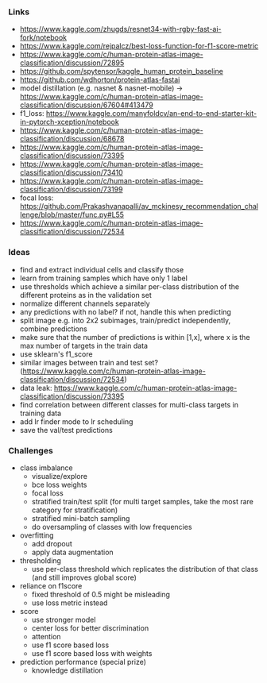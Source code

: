 ### Links

* https://www.kaggle.com/zhugds/resnet34-with-rgby-fast-ai-fork/notebook
* https://www.kaggle.com/rejpalcz/best-loss-function-for-f1-score-metric
* https://www.kaggle.com/c/human-protein-atlas-image-classification/discussion/72895
* https://github.com/spytensor/kaggle_human_protein_baseline
* https://github.com/wdhorton/protein-atlas-fastai
* model distillation (e.g. nasnet & nasnet-mobile) -> https://www.kaggle.com/c/human-protein-atlas-image-classification/discussion/67604#413479
* f1_loss: https://www.kaggle.com/manyfoldcv/an-end-to-end-starter-kit-in-pytorch-xception/notebook
* https://www.kaggle.com/c/human-protein-atlas-image-classification/discussion/68678
* https://www.kaggle.com/c/human-protein-atlas-image-classification/discussion/73395
* https://www.kaggle.com/c/human-protein-atlas-image-classification/discussion/73410
* https://www.kaggle.com/c/human-protein-atlas-image-classification/discussion/73199
* focal loss: https://github.com/Prakashvanapalli/av_mckinesy_recommendation_challenge/blob/master/func.py#L55
* https://www.kaggle.com/c/human-protein-atlas-image-classification/discussion/72534


### Ideas

* find and extract individual cells and classify those
* learn from training samples which have only 1 label
* use thresholds which achieve a similar per-class distribution of the different proteins as in the validation set
* normalize different channels separately
* any predictions with no label? if not, handle this when predicting
* split image e.g. into 2x2 subimages, train/predict independently, combine predictions
* make sure that the number of predictions is within [1,x], where x is the max number of targets in the train data
* use sklearn's f1_score
* similar images between train and test set? (https://www.kaggle.com/c/human-protein-atlas-image-classification/discussion/72534)
* data leak: https://www.kaggle.com/c/human-protein-atlas-image-classification/discussion/73395
* find correlation between different classes for multi-class targets in training data
* add lr finder mode to lr scheduling
* save the val/test predictions


### Challenges

* class imbalance
  * visualize/explore
  * bce loss weights
  * focal loss
  * stratified train/test split (for multi target samples, take the most rare category for stratification)
  * stratified mini-batch sampling
  * do oversampling of classes with low frequencies
* overfitting
  * add dropout
  * apply data augmentation
* thresholding
  * use per-class threshold which replicates the distribution of that class (and still improves global score)
* reliance on f1score
  * fixed threshold of 0.5 might be misleading
  * use loss metric instead
* score
  * use stronger model
  * center loss for better discrimination
  * attention
  * use f1 score based loss
  * use f1 score based loss with weights
* prediction performance (special prize)
  * knowledge distillation
